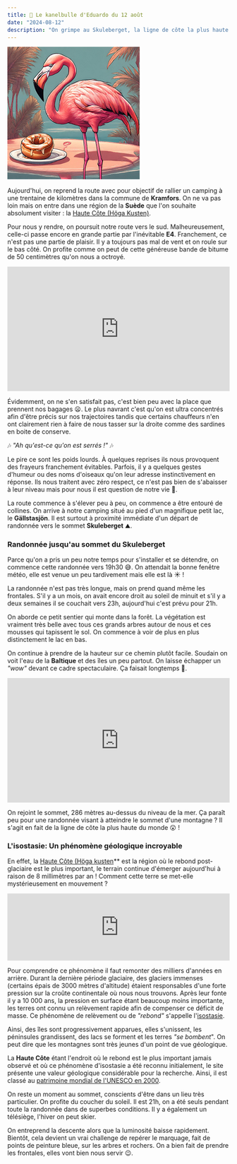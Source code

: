 ```yaml
---
title: 🥮 Le kanelbulle d'Eduardo du 12 août
date: "2024-08-12"
description: "On grimpe au Skuleberget, la ligne de côte la plus haute du monde !"
---
```


![Kanelbullar d'Eduardo](../kanelbullar_eduardo.png)

Aujourd'hui, on reprend la route avec pour objectif de rallier un camping à une trentaine de kilomètres dans la commune de **Kramfors**. On ne va pas loin mais on entre dans une région de la **Suède** que l'on souhaite absolument visiter : la [Haute Côte (Höga Kusten)](https://www.hogakusten.com/en).

Pour nous y rendre, on poursuit notre route vers le sud. Malheureusement, celle-ci passe encore en grande partie par l'inévitable **E4**. Franchement, ce n'est pas une partie de plaisir. Il y a toujours pas mal de vent et on roule sur le bas côté. On profite comme on peut de cette généreuse bande de bitume de 50 centimètres qu'on nous a octroyé. 

<div style="width: 100%; height: 0; position: relative; padding-bottom: 56%;"><iframe src="https://giphy.com/embed/eXUEJIGa2BXWjh8q6l" style="top: 0; left: 0; width: 100%; height: 100%; position: absolute; border: 0;" allowfullscreen scrolling="no" allow="encrypted-media;" class="giphy-embed"></iframe></div>

Évidemment, on ne s'en satisfait pas, c'est bien peu avec la place que prennent nos bagages 😦. Le plus navrant c'est qu'on est ultra concentrés afin d'être précis sur nos trajectoires tandis que certains chauffeurs n'en ont clairement rien à faire de nous tasser sur la droite comme des sardines en boite de conserve. 

🎶 *"Ah qu'est-ce qu'on est serrés !"* 🎶

Le pire ce sont les poids lourds. À quelques reprises ils nous provoquent des frayeurs franchement évitables. Parfois, il y a quelques gestes d'humeur ou des noms d'oiseaux qu'on leur adresse instinctivement en réponse. Ils nous traitent avec zéro respect, ce n'est pas bien de s'abaisser à leur niveau mais pour nous il est question de notre vie 🤬. 

La route commence à s'élever peu à peu, on commence a être entouré de collines. On arrive à notre camping situé au pied d'un magnifique petit lac, le **Gällstasjön**. Il est surtout à proximité immédiate d'un départ de randonnée vers le sommet **Skuleberget** ⛰️.

### Randonnée jusqu'au sommet du Skuleberget

Parce qu'on a pris un peu notre temps pour s'installer et se détendre, on commence cette randonnée vers 19h30 😅. On attendait la bonne fenêtre météo, elle est venue un peu tardivement mais elle est là ☀️ !

La randonnée n'est pas très longue, mais on prend quand même les frontales. S'il y a un mois, on avait encore droit au soleil de minuit et s'il y a deux semaines il se couchait vers 23h, aujourd'hui c'est prévu pour 21h. 

On aborde ce petit sentier qui monte dans la forêt. La végétation est vraiment très belle avec tous ces grands arbres autour de nous et ces mousses qui tapissent le sol. On commence à voir de plus en plus distinctement le lac en bas. 

On continue à prendre de la hauteur sur ce chemin plutôt facile. Soudain on voit l'eau de la **Baltique** et des îles un peu partout. On laisse échapper un *"wow"* devant ce cadre spectaculaire. Ça faisait longtemps 🤩.

<div style="width: 100%; height: 0; position: relative; padding-bottom: 56%;"><iframe src="https://giphy.com/embed/wXnmM6hHFtz3IulO36" style="top: 0; left: 0; width: 100%; height: 100%; position: absolute; border: 0;" allowfullscreen scrolling="no" allow="encrypted-media;" class="giphy-embed"></iframe></div>

On rejoint le sommet, 286 mètres au-dessus du niveau de la mer. Ça paraît peu pour une randonnée visant à atteindre le sommet d'une montagne ? Il s'agit en fait de la ligne de côte la plus haute du monde 😮 !

### L'isostasie: Un phénomène géologique incroyable

En effet, la [Haute Côte (Höga kusten](https://visitsweden.fr/destinations/nord-de-la-suede/angermanland/la-haute-cote/)** est la région où le rebond post-glaciaire est le plus important, le terrain continue d'émerger aujourd'hui à raison de 8 millimètres par an ! Comment cette terre se met-elle mystérieusement en mouvement ? 

<div style="left: 0; width: 100%; height: 152px; position: relative;"><iframe src="https://open.spotify.com/embed/track/50JK22El2PTIzZBU2liLDI?utm_source=oembed" style="top: 0; left: 0; width: 100%; height: 100%; position: absolute; border: 0;" allowfullscreen allow="clipboard-write; encrypted-media; fullscreen; picture-in-picture;"></iframe></div>

Pour comprendre ce phénomène il faut remonter des milliers d'années en arrière. Durant la dernière période glaciaire, des glaciers immenses (certains épais de 3000 mètres d'altitude) étaient responsables d'une forte pression sur la croûte continentale où nous nous trouvons. Après leur fonte il y a 10 000 ans, la pression en surface étant beaucoup moins importante, les terres ont connu un relèvement rapide afin de compenser ce déficit de masse. Ce phénomène de relèvement ou de *"rebond"* s'appelle l'[isostasie](https://fr.m.wikipedia.org/wiki/Isostasie).

Ainsi, des îles sont progressivement apparues, elles s'unissent, les péninsules grandissent, des lacs se forment et les terres *"se bombent*". On peut dire que les montagnes sont très jeunes d'un point de vue géologique.

La **Haute Côte** étant l'endroit où le rebond est le plus important jamais observé et où ce phénomène d'isostasie a été reconnu initialement, le site présente une valeur géologique considérable pour la recherche. Ainsi, il est classé au [patrimoine mondial de l'UNESCO en 2000](https://whc.unesco.org/fr/list/898/).

On reste un moment au sommet, conscients d'être dans un lieu très particulier. On profite du coucher du soleil. Il est 21h, on a été seuls pendant toute la randonnée dans de superbes conditions. Il y a également un télésiège, l'hiver on peut skier. 

On entreprend la descente alors que la luminosité baisse rapidement. Bientôt, cela devient un vrai challenge de repérer le marquage, fait de points de peinture bleue, sur les arbres et rochers. On a bien fait de prendre les frontales, elles vont bien nous servir 😉.